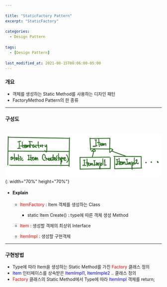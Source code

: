 ```yaml
---

title: "StaticFactory Pattern"
excerpt: "StaticFactory" 

categories:
  - Design Pattern

tags:
  - [Design Pattern]

last_modified_at: 2021-08-15T08:06:00-05:00
---
```



### 개요
 - 객체를 생성하는 Static Method를 사용하는 디자인 패턴
 - FactoryMethod Pattern의 한 종류

---

### 구성도
　　![image](/assets/images/DesignPattern/StaticFactoryPattern.png){: width="70%" height="70%"}  

 - #### Explain
   - <span style="color:red">ItemFactory</span> : Item 객체를 생성하는 Class
     - static Item Create() : type에 따른 객체 생성 Method
     
   - <span style="color:red">Item</span> : 생성할 객체의 최상위 Interface
  
   - <span style="color:red">ItemImpl</span> : 생성할 구현객체

---
### 구현방법
 - Type에 따라 Item을 생성하는 Static Method를 가진 <span style="color:red">Factory</span> 클래스 정의
 - <span style="color:blue">Item</span> 인터페이스를 상속받은 <span style="color:blue">ItemImpl1</span>, <span style="color:blue">ItemImple2</span> .. 클래스 정의
 - <span style="color:red">Factory</span> 클래스의 Static Method에서 Type에 따라 <span style="color:blue">ItemImpl</span> 객체를 return;
